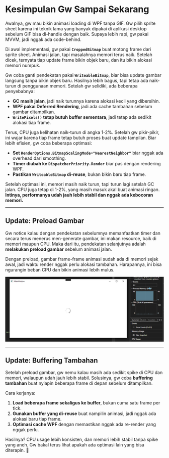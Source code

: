﻿# **Kesimpulan Gw Sampai Sekarang**

Awalnya, gw mau bikin animasi loading di WPF tanpa GIF. Gw pilih sprite sheet karena ini teknik lama yang banyak dipakai di aplikasi desktop sebelum GIF bisa di-handle dengan baik. Supaya lebih rapi, gw pakai MVVM, jadi nggak ada code-behind.

Di awal implementasi, gw pakai **`CroppedBitmap`** buat motong frame dari sprite sheet. Animasi jalan, tapi masalahnya memori terus naik. Setelah dicek, ternyata tiap update frame bikin objek baru, dan itu bikin alokasi memori numpuk.

Gw coba ganti pendekatan pakai **`WriteableBitmap`**, biar bisa update gambar langsung tanpa bikin objek baru. Hasilnya lebih bagus, tapi tetap ada naik-turun di penggunaan memori. Setelah gw selidiki, ada beberapa penyebabnya:
- **GC masih jalan**, jadi naik turunnya karena alokasi kecil yang dibersihin.
- **WPF pakai Deferred Rendering**, jadi ada cache tambahan sebelum gambar ditampilkan.
- **`WritePixels()` tetap butuh buffer sementara**, jadi tetap ada sedikit alokasi tiap frame.

Terus, CPU juga kelihatan naik-turun di angka 1-2%. Setelah gw pikir-pikir, ini wajar karena tiap frame tetap butuh proses buat update tampilan. Biar lebih efisien, gw coba beberapa optimasi:
- **Set `RenderOptions.BitmapScalingMode="NearestNeighbor"`** biar nggak ada overhead dari smoothing.
- **Timer diubah ke `DispatcherPriority.Render`** biar pas dengan rendering WPF.
- **Pastikan `WriteableBitmap` di-reuse**, bukan bikin baru tiap frame.

Setelah optimasi ini, memori masih naik turun, tapi turun lagi setelah GC jalan. CPU juga tetap di 1-2%, yang masih masuk akal buat animasi ringan. **Intinya, performanya udah jauh lebih stabil dan nggak ada kebocoran memori.**

---

## **Update: Preload Gambar**  

Gw notice kalau dengan pendekatan sebelumnya memanfaatkan timer dan secara terus menerus men-generate gambar, ini makan resource, baik di memori maupun CPU. Maka dari itu, pendekatan selanjutnya adalah **melakukan preload gambar** sebelum animasi jalan.  

Dengan preload, gambar frame-frame animasi sudah ada di memori sejak awal, jadi waktu render nggak perlu alokasi tambahan. Harapannya, ini bisa ngurangin beban CPU dan bikin animasi lebih mulus.  

![Preload Gambar](gambar/preload1.PNG)

---

## **Update: Buffering Tambahan**  

Setelah preload gambar, gw nemu kalau masih ada sedikit spike di CPU dan memori, walaupun udah jauh lebih stabil. Solusinya, gw coba **buffering tambahan** buat nyiapin beberapa frame di depan sebelum ditampilkan.  

Cara kerjanya:  
1. **Load beberapa frame sekaligus ke buffer**, bukan cuma satu frame per tick.  
2. **Gunakan buffer yang di-reuse** buat nampilin animasi, jadi nggak ada alokasi baru tiap frame.  
3. **Optimasi cache WPF** dengan memastikan nggak ada re-render yang nggak perlu.  

Hasilnya? CPU usage lebih konsisten, dan memori lebih stabil tanpa spike yang aneh. Gw bakal terus lihat apakah ada optimasi lain yang bisa diterapin. 🚀
